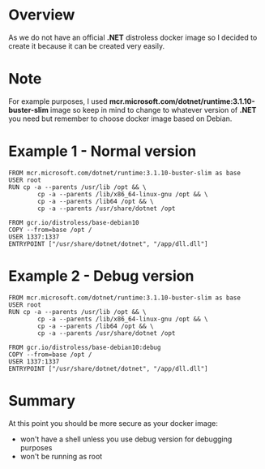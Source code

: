 # Overview

As we do not have an official **.NET** distroless docker image so I decided to create it because it can be created very easily.

# Note
For example purposes, I used **mcr.microsoft.com/dotnet/runtime:3.1.10-buster-slim** image so keep in mind to change to whatever version of **.NET** you need but remember to choose docker image based on Debian.

# Example 1 - Normal version
```
FROM mcr.microsoft.com/dotnet/runtime:3.1.10-buster-slim as base
USER root
RUN cp -a --parents /usr/lib /opt && \
        cp -a --parents /lib/x86_64-linux-gnu /opt && \
        cp -a --parents /lib64 /opt && \
        cp -a --parents /usr/share/dotnet /opt

FROM gcr.io/distroless/base-debian10
COPY --from=base /opt /
USER 1337:1337
ENTRYPOINT ["/usr/share/dotnet/dotnet", "/app/dll.dll"]
```

# Example 2 - Debug version
```
FROM mcr.microsoft.com/dotnet/runtime:3.1.10-buster-slim as base
USER root
RUN cp -a --parents /usr/lib /opt && \
        cp -a --parents /lib/x86_64-linux-gnu /opt && \
        cp -a --parents /lib64 /opt && \
        cp -a --parents /usr/share/dotnet /opt

FROM gcr.io/distroless/base-debian10:debug
COPY --from=base /opt /
USER 1337:1337
ENTRYPOINT ["/usr/share/dotnet/dotnet", "/app/dll.dll"]
```

# Summary
At this point you should be more secure as your docker image:
* won't have a shell unless you use debug version for debugging purposes
* won't be running as root
